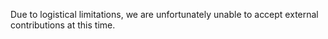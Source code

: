 Due to logistical limitations, we are unfortunately unable to accept external contributions at this time.

